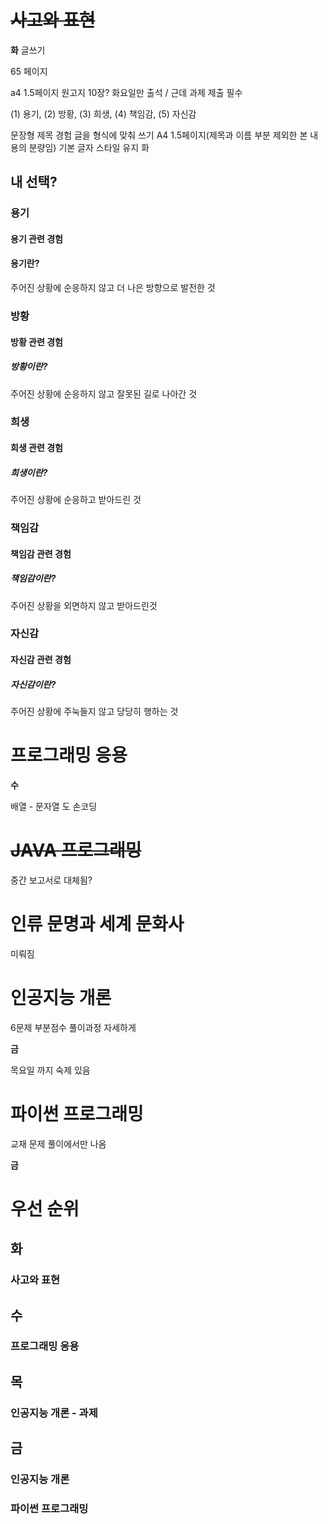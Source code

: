 # ~~사고와 표현~~

**화**
글쓰기

65 페이지

a4 1.5페이지 원고지 10장?
화요일만 출석 / 근데 과제 제출 필수

(1) 용기, (2) 방황, (3) 희생, (4) 책임감, (5) 자신감

문장형 제목
경험
글을 형식에 맞춰 쓰기
A4 1.5페이지(제목과 이름 부분 제외한 본 내용의 분량임)
기본 글자 스타일 유지
화

## 내 선택?

### 용기


#### 용기 관련 경험

#### 용기란?
주어진 상황에 순응하지 않고 더 나은 방향으로 발전한 것


### 방황
#### 방황 관련 경험
##### 방황이란?
주어진 상황에 순응하지 않고 잘못된 길로 나아간 것

### 희생
#### 희생 관련 경험
##### 희생이란? 
주어진 상황에 순응하고 받아드린 것
### 책임감

#### 책임감 관련 경험
##### 책임감이란?
주어진 상황을 외면하지 않고 받아드린것
### 자신감
#### 자신감 관련 경험

##### 자신감이란?

주어진 상황에 주눅들지 않고 당당히 행하는 것


# 프로그래밍 응용
**수**

배열 - 문자열 도 손코딩
# ~~JAVA 프로그래밍~~ 

중간 보고서로 대체됨?
# 인류 문명과 세계 문화사

미뤄짐
# 인공지능 개론

6문제 부분점수 풀이과정 자세하게

**금**


목요일 까지 숙제 있음
# 파이썬 프로그래밍

교재 문제 풀이에서만 나옴

**금**

# 우선 순위

## 화


### 사고와 표현 


## 수


### 프로그래밍 응용


## 목 


### 인공지능 개론 - 과제



## 금


### 인공지능 개론 
### 파이썬 프로그래밍 
